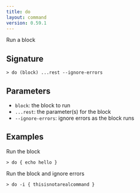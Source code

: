 ```yaml
---
title: do
layout: command
version: 0.59.1
---
```


Run a block

## Signature

```> do (block) ...rest --ignore-errors```

## Parameters

 -  `block`: the block to run
 -  `...rest`: the parameter(s) for the block
 -  `--ignore-errors`: ignore errors as the block runs

## Examples

Run the block
```shell
> do { echo hello }
```

Run the block and ignore errors
```shell
> do -i { thisisnotarealcommand }
```
